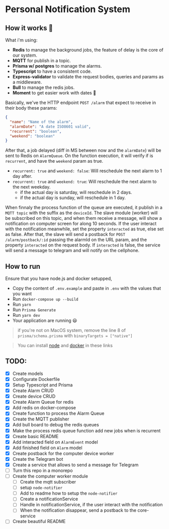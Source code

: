 # Personal Notification System

## How it works 💫

What i'm using:

- **Redis** to manage the background jobs, the feature of delay is the core of our system.
- **MQTT** for publish in a topic.
- **Prisma w/ postgres** to manage the alarms.
- **Typescript** to have a consistent code.
- **Express-validator** to validate the request bodies, queries and params as a middleware.
- **Bull** to manage the redis jobs.
- **Moment** to get easier work with dates 🥵

Basically, we've the HTTP endpoint `POST /alarm` that expect to receive in their body these params:

```json
{
  "name": "Name of the alarm",
  "alarmDate": "A date ISO8601 valid",
  "recurrent": "boolean",
  "weekend": "boolean"
}
```

After that, a job delayed (diff in MS between now and the `alarmDate`) will be sent to Redis on `AlarmQueue`.
On the function execution, it will verify if is `recurrent`, and have the `weekend` param as true.

- `recurrent: true` and `weekend: false`: Will reschedule the next alarm to 1 day after.
- `recurrent: true` and `weekend: true`: Will reschedule the next alarm to the next weekday.
  - if the actual day is saturday, will reschedule in 2 days.
  - if the actual day is sunday, will reschedule in 1 day.

When finnaly the process function of the queue are executed, it publish in a `MQTT topic` with the suffix as the `deviceId`.
The slave module (worker) will be subscribed on this topic, and when them receive a message, will show a notification on computer screen for along 10 seconds.
If the user interact with the notification meanwhile, set the property `interacted` as true, else set as false. After that, the slave will send a postback for
`POST /alarm/postback/:id` passing the alarmId on the URL param, and the property `interacted` on the request body. If `interacted` is false, the service will send a message to telegram and will notify on the cellphone.

## How to run

Ensure that you have node.js and docker setupped,

- Copy the content of `.env.example` and paste in `.env` with the values that you want
- Run `docker-compose up --build`
- Run `yarn`
- Run `Prisma Generate`
- Run `yarn dev`
- Your application are running 😃

> if you're not on MacOS system, remove the line 8 of `prisma/schema.prisma` with `binaryTargets = ["native"]`

> You can install [node](https://nodejs.org/en/) and [docker](https://docs.docker.com/desktop/windows/install/) in these links

## TODO:

- [x] Create models
- [x] Configurate Dockerfile
- [x] Setup Typescript and Prisma
- [x] Create Alarm CRUD
- [x] Create device CRUD
- [x] Create Alarm Queue for redis
- [x] Add redis on docker-compose
- [x] Create function to process the Alarm Queue
- [x] Create the MQTT publisher
- [x] Add bull board to debug the redis queues
- [x] Make the process redis queue function add new jobs when is recurrent
- [x] Create basic README
- [x] Add interacted field on `AlarmEvent` model
- [x] Add finished field on `Alarm` model
- [x] Create postback for the computer device worker
- [x] Create the Telegram bot
- [x] Create a service that allows to send a message for Telegram
- [ ] Turn this repo in a monorepo
- [ ] Create the computer worker module
  - [ ] Create the mqtt subscriber
  - [ ] setup `node-notifier`
  - [ ] Add to readme how to setup the `node-notifier`
  - [ ] Create a notificationService
  - [ ] Handle in notificationService, if the user interact with the notification
  - [ ] When the notification disappear, send a postback to the core-service
- [ ] Create beautiful README
